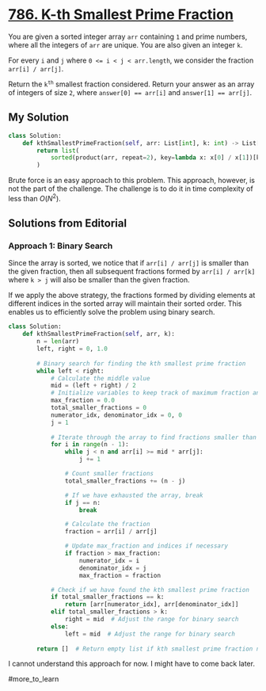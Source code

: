 # [786. K-th Smallest Prime Fraction](https://leetcode.com/problems/k-th-smallest-prime-fraction/?envType=daily-question&envId=2024-05-10)

You are given a sorted integer array `arr` containing `1` and prime numbers, where all the integers of `arr` are unique. You are also given an integer `k`.

For every `i` and `j` where `0 <= i < j < arr.length`, we consider the fraction `arr[i] / arr[j]`.

Return the <code>k<sup>th</sup></code> smallest fraction considered. Return your answer as an array of integers of size `2`, where `answer[0] == arr[i]` and `answer[1] == arr[j]`.

## My Solution

```python
class Solution:
    def kthSmallestPrimeFraction(self, arr: List[int], k: int) -> List[int]:
        return list(
	        sorted(product(arr, repeat=2), key=lambda x: x[0] / x[1])[k-1]
		)
```

Brute force is an easy approach to this problem. This approach, however, is not the part of the challenge. The challenge is to do it in time complexity of less than $O(N^2)$.

## Solutions from Editorial

### Approach 1: Binary Search

Since the array is sorted, we notice that if `arr[i] / arr[j]` is smaller than the given fraction, then all subsequent fractions formed by `arr[i] / arr[k]` where `k > j` will also be smaller than the given fraction.

If we apply the above strategy, the fractions formed by dividing elements at different indices in the sorted array will maintain their sorted order. This enables us to efficiently solve the problem using binary search.

```python
class Solution:
    def kthSmallestPrimeFraction(self, arr, k):
        n = len(arr)
        left, right = 0, 1.0
        
        # Binary search for finding the kth smallest prime fraction
        while left < right:
            # Calculate the middle value
            mid = (left + right) / 2
            # Initialize variables to keep track of maximum fraction and indices
            max_fraction = 0.0
            total_smaller_fractions = 0
            numerator_idx, denominator_idx = 0, 0
            j = 1
            
            # Iterate through the array to find fractions smaller than mid
            for i in range(n - 1):
                while j < n and arr[i] >= mid * arr[j]:
                    j += 1

                # Count smaller fractions
                total_smaller_fractions += (n - j)

                # If we have exhausted the array, break
                if j == n:
                    break

                # Calculate the fraction
                fraction = arr[i] / arr[j]

                # Update max_fraction and indices if necessary
                if fraction > max_fraction:
                    numerator_idx = i
                    denominator_idx = j
                    max_fraction = fraction

            # Check if we have found the kth smallest prime fraction
            if total_smaller_fractions == k:
                return [arr[numerator_idx], arr[denominator_idx]]
            elif total_smaller_fractions > k:
                right = mid  # Adjust the range for binary search
            else:
                left = mid  # Adjust the range for binary search
                
        return []  # Return empty list if kth smallest prime fraction not found
```

I cannot understand this approach for now. I might have to come back later.

#more_to_learn 